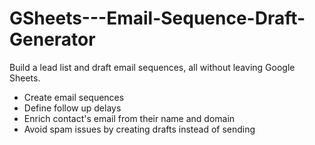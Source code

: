 # GSheets---Email-Sequence-Draft-Generator

Build a lead list and draft email sequences, all without leaving Google Sheets.

- Create email sequences
- Define follow up delays
- Enrich contact's email from their name and domain
- Avoid spam issues by creating drafts instead of sending
